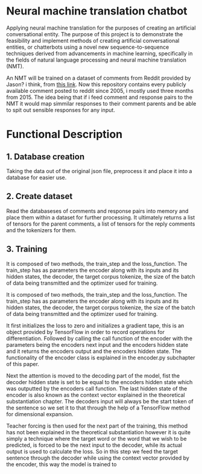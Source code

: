 # Neural machine translation chatbot

Applying neural machine translation for the purposes of creating an artificial conversational entity. 
The purpose of this project is to demonstrate the feasibility and implement methods of creating
artificial conversational entities, or chatterbots using a novel new sequence-to-sequence techniques derived 
from advancements in machine learning, specifically in the fields of natural language processing and 
neural machine translation (NMT).

An NMT will be trained on a dataset of comments from Reddit provided by Jason? i think, from [this link](https://files.pushshift.io/reddit/comments/). Now this repository contains every publicly available comment posted to reddit since 2005, i mostly used three months from 2015. The idea being that if i feed comment and response pairs to the NMT it would map simmilar responses to their comment parents and be able to spit out sensible responses for any input.

# Functional Description

## 1. Database creation
Taking the data out of the original json file, preprocess it and place it into a database for easier use.

## 2. Create dataset
Read the databaseses of comments and response pairs into memory and place them within a dataset 
for further processing. It ultimately returns a list of tensors for the parent comments, a list of tensors for the reply
comments and the tokenizers for them.

## 3. Training
It is composed of two methods, the train_step and the loss_function. The train_step has as
parameters the encoder along with its inputs and its hidden states, the decoder, the target corpus
tokenize, the size of the batch of data being transmitted and the optimizer used for training.


It is composed of two methods, the train_step and the loss_function. The train_step has as
parameters the encoder along with its inputs and its hidden states, the decoder, the target corpus
tokenize, the size of the batch of data being transmitted and the optimizer used for training.


It first initializes the loss to zero and initializes a gradient tape, this is an object provided by
TensorFlow in order to record operations for differentiation. Followed by calling the call
function of the encoder with the parameters being the encoders next input and the encoders
hidden state and it returns the encoders output and the encoders hidden state. The functionality of
the encoder class is explained in the encoder.py subchapter of this paper.


Next the attention is moved to the decoding part of the model, fist the decoder hidden state is set
to be equal to the encoders hidden state which was outputted by the encoders call function. The
last hidden state of the encoder is also known as the context vector explained in the theoretical
substantiation chapter. The decoders input will always be the start token of the sentence so we
set it to that through the help of a TensorFlow method for dimensional expansion.


Teacher forcing is then used for the next part of the training, this method has not been explained
in the theoretical substantiation however it is quite simply a technique where the target word or
the word that we wish to be predicted, is forced to be the next input to the decoder, while its
actual output is used to calculate the loss. So in this step we feed the target sentence through the
decoder while using the context vector provided by the encoder, this way the model is trained to
